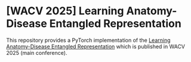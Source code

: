 # [WACV 2025] Learning Anatomy-Disease Entangled Representation

This repository provides a PyTorch implementation of the [Learning Anatomy-Disease Entangled Representation](https://openaccess.thecvf.com/content/WACV2025/papers/Haghighi_Learning_Anatomy-Disease_Entangled_Representation_WACV_2025_paper.pdf) which is published in WACV 2025 (main conference).
